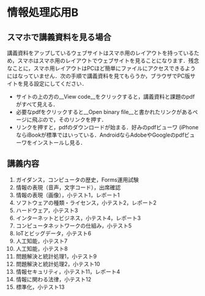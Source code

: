# 情報処理応用B

## スマホで講義資料を見る場合
講義資料をアップしているウェブサイトはスマホ用のレイアウトを持っているため，スマホはスマホ用のレイアウトでウェブサイトを見ることになります．残念なことに，スマホ用レイアウトはPCほど簡単にファイルにアクセスできるようにはなっていません．次の手順で講義資料を見てもらうか，ブラウザでPC版サイトを見る設定にしてください．

- サイトの上の方の__View code__をクリックすると，講義資料と課題のpdfがすべて見える．
- 必要なpdfをクリックすると__Open binary file__と書かれたリンクがあるページに飛ぶので，そのリンクを押す．
- リンクを押すと，pdfのダウンロードが始まる．好みのpdfビューワ (iPhoneならiBookが標準ではいっている．AndroidならAdobeやGoogleのpdfビューワをインストールし見る．

## 講義内容

1. ガイダンス，コンピュータの歴史，Forms運用試験
2. 情報の表現（音声，文字コード），出席確認
3. 情報の表現（画像），小テスト1，レポート1
4. ソフトウェアの種類・ライセンス，小テスト2，レポート2
5. ハードウェア，小テスト3
6. インターネットとビジネス，小テスト4，レポート3
7. コンピュータネットワークの仕組み，小テスト5
8. IoTとビッグデータ，小テスト6
9. 人工知能，小テスト7
10. 人工知能，小テスト8
11. 問題解決と統計処理1，小テスト9
12. 問題解決と統計処理2，小テスト10
13. 情報セキュリティ，小テスト11，レポート4
14. 情報に関わる法律，小テスト12
15. 標準化，小テスト13
